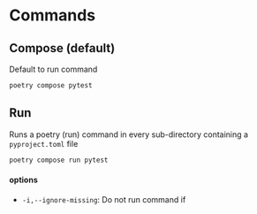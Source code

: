 # Commands

## Compose (default)

Default to run command
```bash
poetry compose pytest
```

## Run

Runs a poetry (run) command in every sub-directory containing a `pyproject.toml` file
```bash
poetry compose run pytest
```

#### options

- `-i,--ignore-missing`: Do not run command if 
